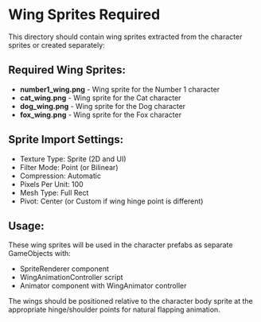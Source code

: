 # Wing Sprites Required

This directory should contain wing sprites extracted from the character sprites or created separately:

## Required Wing Sprites:
- **number1_wing.png** - Wing sprite for the Number 1 character
- **cat_wing.png** - Wing sprite for the Cat character  
- **dog_wing.png** - Wing sprite for the Dog character
- **fox_wing.png** - Wing sprite for the Fox character

## Sprite Import Settings:
- Texture Type: Sprite (2D and UI)
- Filter Mode: Point (or Bilinear)
- Compression: Automatic
- Pixels Per Unit: 100
- Mesh Type: Full Rect
- Pivot: Center (or Custom if wing hinge point is different)

## Usage:
These wing sprites will be used in the character prefabs as separate GameObjects with:
- SpriteRenderer component
- WingAnimationController script
- Animator component with WingAnimator controller

The wings should be positioned relative to the character body sprite at the appropriate hinge/shoulder points for natural flapping animation.